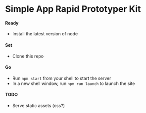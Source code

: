 # Simple App Rapid Prototyper Kit #

#### Ready ####
- Install the latest version of node

#### Set ####
- Clone this repo

#### Go ####
- Run `npm start` from your shell to start the server
- In a new shell window, run `npm run launch` to launch the site

#### TODO ####
- Serve static assets (css?)
